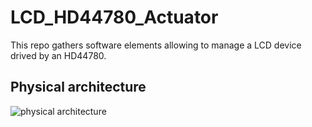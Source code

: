 # LCD_HD44780_Actuator
This repo gathers software elements allowing to manage a LCD device drived by an HD44780.

## Physical architecture

![physical architecture](http://www.plantuml.com/plantuml/proxy?cache=no&src=https://raw.github.com/HomeMadeBots/LCD_HD44780_Actuator/master/doc/LCD_HD44780_Actuator.iuml)

